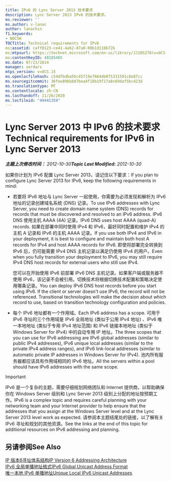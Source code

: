 ```yaml
---
title: IPv6 的 Lync Server 2013 技术要求
description: Lync Server 2013 IPv6 的技术要求。
ms.reviewer: ''
ms.author: v-lanac
author: lanachin
f1.keywords:
- NOCSH
TOCTitle: Technical requirements for IPv6
ms:assetid: caff0123-ce41-4a62-87a0-00b1d118b72b
ms:mtpsurl: https://technet.microsoft.com/en-us/library/JJ205278(v=OCS.15)
ms:contentKeyID: 48185465
ms.date: 07/23/2014
manager: serdars
mtps_version: v=OCS.15
ms.openlocfilehash: c54dfbdba56c45f19e7664db075331591c8e87cc
ms.sourcegitcommit: 36fee89bb887bea4f18b19f17a8c69daf5bc423d
ms.translationtype: MT
ms.contentlocale: zh-CN
ms.lasthandoff: 11/26/2020
ms.locfileid: "49441359"
---
```

# <a name="technical-requirements-for-ipv6-in-lync-server-2013"></a><span data-ttu-id="b9feb-103">Lync Server 2013 中 IPv6 的技术要求</span><span class="sxs-lookup"><span data-stu-id="b9feb-103">Technical requirements for IPv6 in Lync Server 2013</span></span>

<div data-xmlns="http://www.w3.org/1999/xhtml">

<div class="topic" data-xmlns="http://www.w3.org/1999/xhtml" data-msxsl="urn:schemas-microsoft-com:xslt" data-cs="https://msdn.microsoft.com/">

<div data-asp="https://msdn2.microsoft.com/asp">



</div>

<div id="mainSection">

<div id="mainBody"><span data-ttu-id="b9feb-104">

<span> </span></span><span class="sxs-lookup"><span data-stu-id="b9feb-104">

<span> </span></span></span>

<span data-ttu-id="b9feb-105">_**主题上次修改时间：** 2012-10-30_</span><span class="sxs-lookup"><span data-stu-id="b9feb-105">_**Topic Last Modified:** 2012-10-30_</span></span>

<span data-ttu-id="b9feb-106">如果你计划为 IPv6 配置 Lync Server 2013，请记住以下要求：</span><span class="sxs-lookup"><span data-stu-id="b9feb-106">If you plan to configure Lync Server 2013 for IPv6, keep the following requirements in mind:</span></span>

  - <span data-ttu-id="b9feb-107">若要将 IPv6 地址与 Lync Server 一起使用，你需要为必须发现和解析为 IPv6 地址的记录创建域名系统 (DNS) 记录。</span><span class="sxs-lookup"><span data-stu-id="b9feb-107">To use IPv6 addresses with Lync Server, you need to create domain name system (DNS) records for records that must be discovered and resolved to an IPv6 address.</span></span> <span data-ttu-id="b9feb-108">IPv6 DNS 使用主机 AAAA (4A) 记录。</span><span class="sxs-lookup"><span data-stu-id="b9feb-108">IPv6 DNS uses host AAAA (quad-A) records.</span></span> <span data-ttu-id="b9feb-109">如果在部署中同时使用 IPv4 和 IPv6，最好同时配置和维护 IPv4 的主机 A 记录和 IPv6 的主机 AAAA 记录。</span><span class="sxs-lookup"><span data-stu-id="b9feb-109">If you use both IPv4 and IPv6 in your deployment, it is best to configure and maintain both host A records for IPv4 and host AAAA records for IPv6.</span></span> <span data-ttu-id="b9feb-110">即使将部署完全转换到 IPv6 后，仍可能需要 IPv4 DNS 主机记录以满足仍使用 IPv4 的用户。</span><span class="sxs-lookup"><span data-stu-id="b9feb-110">Even when you fully transition your deployment to IPv6, you may still require IPv4 DNS host records for external users who still use IPv4.</span></span>
    
    <span data-ttu-id="b9feb-p102">您可以在开始使用 IPv6 前部署 IPv6 DNS 主机记录。如果客户端或服务器不使用 IPv6，该记录不会被引用。切换技术将根据切换技术配置和策略决定使用哪条记录。</span><span class="sxs-lookup"><span data-stu-id="b9feb-p102">You can deploy IPv6 DNS host records before you start using IPv6. If the client or server doesn't use IPv6, the record will not be referenced. Transitional technologies will make the decision about which record to use, based on transition technology configuration and policies.</span></span>

  - <span data-ttu-id="b9feb-114">每个 IPv6 地址都有一个作用域。</span><span class="sxs-lookup"><span data-stu-id="b9feb-114">Each IPv6 address has a scope.</span></span> <span data-ttu-id="b9feb-115">可用于 IPv6 寻址的三个作用域是 IPv6 全局地址 (类似于公用 IPv4 地址) 、IPv6 唯一本地地址 (类似于专用 IPv4 地址范围) 和 IPv6 链接本地地址 (类似于 Windows Server for IPv4) 中的自动专用 IP 地址。</span><span class="sxs-lookup"><span data-stu-id="b9feb-115">The three scopes that you can use for IPv6 addressing are IPv6 global addresses (similar to public IPv4 addresses), IPv6 unique local addresses (similar to the private IPv4 address ranges), and IPv6 link-local addresses (similar to automatic private IP addresses in Windows Server for IPv4).</span></span> <span data-ttu-id="b9feb-116">池内所有服务器都应该具有作用域相同的 IPv6 地址。</span><span class="sxs-lookup"><span data-stu-id="b9feb-116">All the servers within a pool should have IPv6 addresses with the same scope.</span></span>

<div>


> [!IMPORTANT]  
> <span data-ttu-id="b9feb-117">IPv6 是一个复杂的主题，需要仔细规划网络团队和 Internet 提供商，以帮助确保你在 Windows Server 级别和 Lync Server 2013 级别上分配的地址按预期工作。</span><span class="sxs-lookup"><span data-stu-id="b9feb-117">IPv6 is a complex topic and requires careful planning with your networking team and your Internet provider to help ensure that the addresses that you assign at the Windows Server level and at the Lync Server 2013 level work as expected.</span></span> <span data-ttu-id="b9feb-118">请参阅本主题结尾处的链接，以了解有关 IPv6 寻址和规划的其他资源。</span><span class="sxs-lookup"><span data-stu-id="b9feb-118">See the links at the end of this topic for additional resources on IPv6 addressing and planning.</span></span>



</div>

<div>

## <a name="see-also"></a><span data-ttu-id="b9feb-119">另请参阅</span><span class="sxs-lookup"><span data-stu-id="b9feb-119">See Also</span></span>


[<span data-ttu-id="b9feb-120">IP 版本6寻址体系结构</span><span class="sxs-lookup"><span data-stu-id="b9feb-120">IP Version 6 Addressing Architecture</span></span>](https://tools.ietf.org/html/rfc4291)  
[<span data-ttu-id="b9feb-121">IPv6 全局单播地址格式</span><span class="sxs-lookup"><span data-stu-id="b9feb-121">IPv6 Global Unicast Address Format</span></span>](https://tools.ietf.org/html/rfc3587)  
[<span data-ttu-id="b9feb-122">唯一本地 IPv6 单播地址</span><span class="sxs-lookup"><span data-stu-id="b9feb-122">Unique Local IPv6 Unicast Addresses</span></span>](https://tools.ietf.org/html/rfc4193)  
  

<span data-ttu-id="b9feb-123"></div>

</div>

<span> </span>

</div>

</div>

</span><span class="sxs-lookup"><span data-stu-id="b9feb-123"></div>

</div>

<span> </span>

</div>

</div>

</span></span></div>

